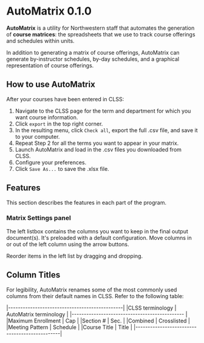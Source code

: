 # AutoMatrix 0.1.0

**AutoMatrix** is a utility for Northwestern staff that automates the generation of **course matrices**: the spreadsheets that we use to track course offerings and schedules within units.

In addition to generating a matrix of course offerings, AutoMatrix can generate by-instructor schedules, by-day schedules, and a graphical representation of course offerings.

## How to use AutoMatrix 

After your courses have been entered in CLSS:

1. Navigate to the CLSS page for the term and department for which you want course information.
2. Click `export` in the top right corner. 
3. In the resulting menu, click `Check all`, export the full .csv file, and save it to your computer.
4. Repeat Step 2 for all the terms you want to appear in your matrix.
5. Launch AutoMatrix and load in the .csv files you downloaded from CLSS.
6. Configure your preferences.
7. Click `Save As...` to save the .xlsx file.

## Features

This section describes the features in each part of the program.

### Matrix Settings panel

The left listbox contains the columns you want to keep in the final output document(s). It's preloaded with a default configuration. Move columns in or out of the left column using the arrow buttons. 

Reorder items in the left list by dragging and dropping.

## Column Titles

For legibility, AutoMatrix renames some of the most commonly used columns from their default names in CLSS. Refer to the following table:

|-----------------------------------------------|
|CLSS terminology    |   AutoMatrix terminology |
|---------------------------------------------- |
|Maximum Enrollment  |   Cap                    |
|Section #           |   Sec.                   |
|Combined            |   Crosslisted            |
|Meeting Pattern     |   Schedule               |
|Course Title        |   Title                  |
|-----------------------------------------------|








